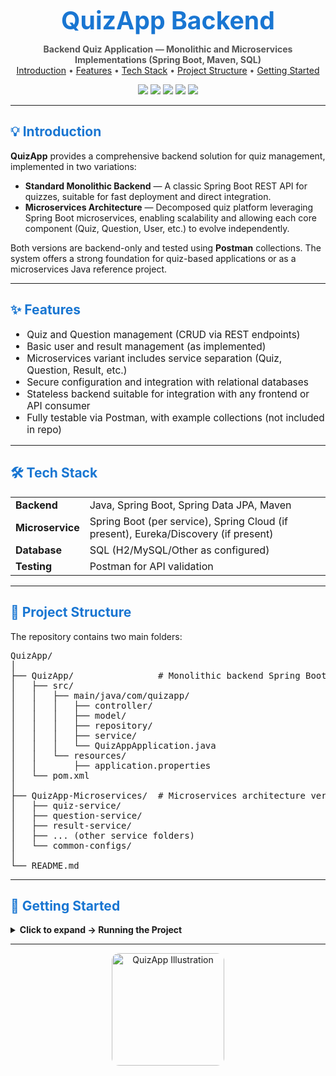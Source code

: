 

<h1 align="center" style="color:#1976D2;font-size:2.8em;margin-bottom:0">QuizApp Backend</h1>

<p align="center" style="color:#555;">
  <b>Backend Quiz Application — Monolithic and Microservices Implementations (Spring Boot, Maven, SQL)</b>
  <br>
  <a href="#introduction">Introduction</a> •
  <a href="#features">Features</a> •
  <a href="#tech-stack">Tech Stack</a> •
  <a href="#project-structure">Project Structure</a> •
  <a href="#getting-started">Getting Started</a>
</p>

<!-- Badges Row -->
<p align="center">
  <img src="https://img.shields.io/badge/SpringBoot-2.7.0-%236DB33F?logo=springboot" />
  <img src="https://img.shields.io/badge/Maven-white?logo=apache-maven" />
  <img src="https://img.shields.io/badge/Java-17-%23f89820?logo=java" />
  <img src="https://img.shields.io/badge/Microservices-%234FC3F7?logo=microgen" />
  <img src="https://img.shields.io/badge/SQL-%23007ACC?logo=database" />
</p>

---

<h2 id="introduction" style="color:#1976D2;">💡 Introduction</h2>
<p>
  <b>QuizApp</b> provides a comprehensive backend solution for quiz management, implemented in two variations:
  <ul>
    <li><b>Standard Monolithic Backend</b> — A classic Spring Boot REST API for quizzes, suitable for fast deployment and direct integration.</li>
    <li><b>Microservices Architecture</b> — Decomposed quiz platform leveraging Spring Boot microservices, enabling scalability and allowing each core component (Quiz, Question, User, etc.) to evolve independently.</li>
  </ul>
  Both versions are backend-only and tested using <b>Postman</b> collections. The system offers a strong foundation for quiz-based applications or as a microservices Java reference project.
</p>

---

<h2 id="features" style="color:#1976D2;">✨ Features</h2>
<ul style="font-size:1.1em;">
  <li>Quiz and Question management (CRUD via REST endpoints)</li>
  <li>Basic user and result management (as implemented)</li>
  <li>Microservices variant includes service separation (Quiz, Question, Result, etc.)</li>
  <li>Secure configuration and integration with relational databases</li>
  <li>Stateless backend suitable for integration with any frontend or API consumer</li>
  <li>Fully testable via Postman, with example collections (not included in repo)</li>
</ul>

---

<h2 id="tech-stack" style="color:#1976D2;">🛠️ Tech Stack</h2>
<table>
  <tr><td><b>Backend</b></td><td>Java, Spring Boot, Spring Data JPA, Maven</td></tr>
  <tr><td><b>Microservice</b></td><td>Spring Boot (per service), Spring Cloud (if present), Eureka/Discovery (if present)</td></tr>
  <tr><td><b>Database</b></td><td>SQL (H2/MySQL/Other as configured)</td></tr>
  <tr><td><b>Testing</b></td><td>Postman for API validation</td></tr>
</table>

---

<h2 id="project-structure" style="color:#1976D2;">📂 Project Structure</h2>

<p>
The repository contains two main folders:
</p>

<pre>
QuizApp/
│
├── QuizApp/                # Monolithic backend Spring Boot quiz application
│   ├── src/
│   │   ├── main/java/com/quizapp/
│   │   │   ├── controller/
│   │   │   ├── model/
│   │   │   ├── repository/
│   │   │   ├── service/
│   │   │   └── QuizAppApplication.java
│   │   └── resources/
│   │       ├── application.properties
│   └── pom.xml
│
├── QuizApp-Microservices/  # Microservices architecture version
│   ├── quiz-service/
│   ├── question-service/
│   ├── result-service/
│   ├── ... (other service folders)
│   └── common-configs/
│
└── README.md
</pre>

---

<h2 id="getting-started" style="color:#1976D2;">🚀 Getting Started</h2>
<details>
<summary><b>Click to expand → Running the Project</b></summary>

1. <b>Clone the repository:</b>
   <pre>git clone https://github.com/shubhk7781/QuizApp.git && cd QuizApp</pre>
2. <b>Monolithic version:</b>
   <pre>
cd QuizApp
mvn clean install
mvn spring-boot:run
   </pre>
3. <b>Microservices version:</b>
   <pre>
cd QuizApp-Microservices
# Go into each microservice folder and run:
mvn clean install
mvn spring-boot:run
   </pre>
   (Start dependencies like Eureka/zookeeper, MySQL, etc. if configured.)
4. <b>Test via Postman:</b>
   <ul>
     <li>Use the documented REST endpoints as described in each service/controller.</li>
     <li>Adjust URLs/ports as configured for each microservice.</li>
   </ul>
</details>

---

<p align="center">
  <img src="https://raw.githubusercontent.com/shubhk7781/QuizApp/main/assets/quizapp-illustration.png" alt="QuizApp Illustration" width="180" style="border-radius:12px;">
</p>
